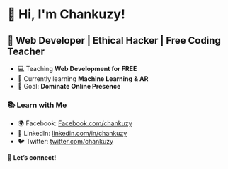 # 👋 Hi, I'm Chankuzy!
## 🚀 Web Developer | Ethical Hacker | Free Coding Teacher  

- 💻 Teaching **Web Development for FREE**  
- 🌱 Currently learning **Machine Learning & AR**  
- 🎯 Goal: **Dominate Online Presence**  

### 📚 Learn with Me
- 🌍 Facebook: [Facebook.com/chankuzy](https://www.facebook.com/chankuzy/)
- 💼 LinkedIn: [linkedin.com/in/chankuzy](#)
- 🐦 Twitter: [twitter.com/chankuzy](#)

📩 **Let’s connect!**
